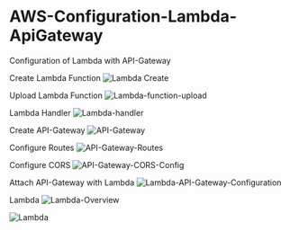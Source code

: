 # AWS-Configuration-Lambda-ApiGateway

Configuration of Lambda with API-Gateway

Create Lambda Function
![Lambda Create](https://user-images.githubusercontent.com/6191308/163862836-7586e830-67b6-496d-b4e9-d723f714ba72.png)

Upload Lambda Function
![Lambda-function-upload](https://user-images.githubusercontent.com/6191308/163866686-3a348d58-3d79-49a2-815a-a69df7022352.png)


Lambda Handler
![Lambda-handler](https://user-images.githubusercontent.com/6191308/163865119-ac333129-77fb-4a99-a083-7028c49ec7dc.png)

Create API-Gateway
![API-Gateway](https://user-images.githubusercontent.com/6191308/163865189-0330382c-5fbe-452e-a11f-35d6012d8652.png)

Configure Routes
![API-Gateway-Routes](https://user-images.githubusercontent.com/6191308/163866782-49f1c50c-b11a-451c-ac90-57bf25d4f6cc.png)


Configure CORS
![API-Gateway-CORS-Config](https://user-images.githubusercontent.com/6191308/163862925-ed2e2754-22b0-450d-899b-32475174a838.png)

Attach API-Gateway with Lambda
![Lambda-API-Gateway-Configuration](https://user-images.githubusercontent.com/6191308/163864988-82d447f4-598b-4274-9b6c-e2730b4fa2fb.png)

Lambda 
![Lambda-Overview](https://user-images.githubusercontent.com/6191308/163865251-9909ba9f-3f4c-4a5c-bed4-431db6f9e152.png)



![Lambda](https://user-images.githubusercontent.com/6191308/163866892-c172a297-ef49-4cc3-bd32-d0bde850e120.png)
